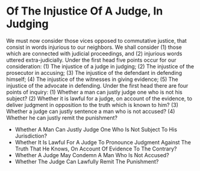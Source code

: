# Of The Injustice Of A Judge, In Judging

We must now consider those vices opposed to commutative justice, that consist in words injurious to our neighbors. We shall consider (1) those which are connected with judicial proceedings, and (2) injurious words uttered extra-judicially.  Under the first head five points occur for our consideration: (1) The injustice of a judge in judging; (2) The injustice of the prosecutor in accusing; (3) The injustice of the defendant in defending himself; (4) The injustice of the witnesses in giving evidence; (5) The injustice of the advocate in defending.  Under the first head there are four points of inquiry:
(1) Whether a man can justly judge one who is not his subject?
(2) Whether it is lawful for a judge, on account of the evidence, to deliver judgment in opposition to the truth which is known to him?
(3) Whether a judge can justly sentence a man who is not accused?
(4) Whether he can justly remit the punishment?

* Whether A Man Can Justly Judge One Who Is Not Subject To His Jurisdiction?
* Whether It Is Lawful For A Judge To Pronounce Judgment Against The Truth That He Knows, On Account Of Evidence To The Contrary?
* Whether A Judge May Condemn A Man Who Is Not Accused?
* Whether The Judge Can Lawfully Remit The Punishment?
